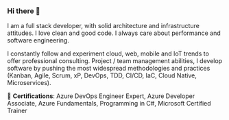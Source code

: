 ### Hi there 👋

I am a full stack developer, with solid architecture and infrastructure attitudes. I love clean and good code. I always care about performance and software engineering.

I constantly follow and experiment cloud, web, mobile and IoT trends to offer professional consulting. Project / team management abilities, I develop software by pushing the most widespread methodologies and practices (Kanban, Agile, Scrum, xP, DevOps, TDD, CI/CD, IaC, Cloud Native, Microservices).

:notebook_with_decorative_cover: **Certifications**: Azure DevOps Engineer Expert, Azure Developer Associate, Azure Fundamentals, Programming in C#, Microsoft Certified Trainer
